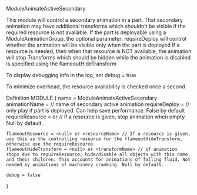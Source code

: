 ModuleAnimateActiveSecondary

This module will control a secondary animation in a part.  That secondary animation may have additional transforms which shouldn't be visible if the required resource is not available.
If the part is deployable using a ModuleAnimationGroup, the optional parameter:
	requireDeploy 
will control whether the animation will be visible only when the part is deployed
If a resource is needed, then when that resource is NOT available, the animation will stop
Transforms which should be hidden while the animation is disabled is specified using the flameoutHideTransform

To display debugging info in the log, set debug = true

To minimize overhead, the resource availability is checked once a second


Definition
MODULE
{
	name = ModuleAnimateActiveSecondary
	animationName = <string> // name of secondary active animation
	requireDeploy = <boolean> // only play if part is deployed. Can help save performance. False by default
	requireResource = <null> or <resourceName> // if a resource is given, stop animation when empty. Null by default.

	flameoutResource = <null> or <resourceName> // If a resource is given, use this as the controlling resource for the flameoutHideTransform, otherwise use the requireResource
	flameoutHideTransform = <null> or <transformName> // if animation stops due to requireResource, hide/disable all objects with this name, and their children. This accounts for animations of falling fluid. Not needed by animations of machinery cranking. Null by default.

	debug = false
}
